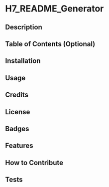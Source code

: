 # H7_README_Generator
## Description

## Table of Contents (Optional)

## Installation

## Usage

## Credits

## License

## Badges

## Features

## How to Contribute

## Tests
